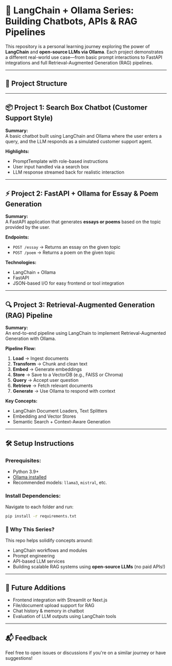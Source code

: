 # 🌟 LangChain + Ollama Series: Building Chatbots, APIs & RAG Pipelines

This repository is a personal learning journey exploring the power of **LangChain** and **open-source LLMs via Ollama**. Each project demonstrates a different real-world use case—from basic prompt interactions to FastAPI integrations and full Retrieval-Augmented Generation (RAG) pipelines.

---

## 📁 Project Structure


---

## 📦 Project 1: Search Box Chatbot (Customer Support Style)

**Summary:**  
A basic chatbot built using LangChain and Ollama where the user enters a query, and the LLM responds as a simulated customer support agent.

**Highlights:**
- PromptTemplate with role-based instructions
- User input handled via a search box
- LLM response streamed back for realistic interaction

---

## ⚡ Project 2: FastAPI + Ollama for Essay & Poem Generation

**Summary:**  
A FastAPI application that generates **essays or poems** based on the topic provided by the user.

**Endpoints:**
- `POST /essay` → Returns an essay on the given topic
- `POST /poem` → Returns a poem on the given topic

**Technologies:**
- LangChain + Ollama
- FastAPI
- JSON-based I/O for easy frontend or tool integration

---

## 🔍 Project 3: Retrieval-Augmented Generation (RAG) Pipeline

**Summary:**  
An end-to-end pipeline using LangChain to implement Retrieval-Augmented Generation with Ollama.

**Pipeline Flow:**
1. **Load** → Ingest documents
2. **Transform** → Chunk and clean text
3. **Embed** → Generate embeddings
4. **Store** → Save to a VectorDB (e.g., FAISS or Chroma)
5. **Query** → Accept user question
6. **Retrieve** → Fetch relevant documents
7. **Generate** → Use Ollama to respond with context

**Key Concepts:**
- LangChain Document Loaders, Text Splitters
- Embedding and Vector Stores
- Semantic Search + Context-Aware Generation

---

## 🛠️ Setup Instructions

### Prerequisites:
- Python 3.9+
- [Ollama installed](https://ollama.com/)
- Recommended models: `llama3`, `mistral`, etc.

### Install Dependencies:
Navigate to each folder and run:
```bash
pip install -r requirements.txt
```

### 🙌 Why This Series?

This repo helps solidify concepts around:

- LangChain workflows and modules  
- Prompt engineering  
- API-based LLM services  
- Building scalable RAG systems using **open-source LLMs** (no paid APIs!)  

---

## 🚀 Future Additions

- Frontend integration with Streamlit or Next.js  
- File/document upload support for RAG  
- Chat history & memory in chatbot  
- Evaluation of LLM outputs using LangChain tools  

---

## 📬 Feedback

Feel free to open issues or discussions if you're on a similar journey or have suggestions!

